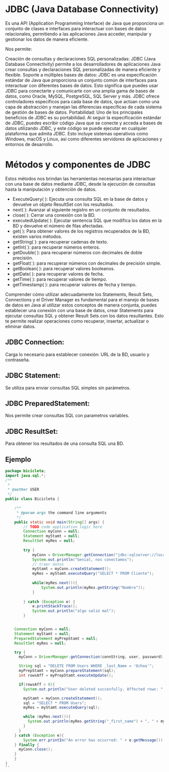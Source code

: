 # JDBC (Java Database Connectivity) 

Es una API (Application Programming Interface) de Java que proporciona un conjunto de clases e interfaces para interactuar con bases de datos relacionales, permitiendo a las aplicaciones Java acceder, manipular y gestionar los datos de manera eficiente.

Nos permite:

Creación de consultas y declaraciones SQL personalizadas: JDBC (Java Database Connectivity) permite a los desarrolladores de aplicaciones Java crear consultas y declaraciones SQL personalizadas de manera eficiente y flexible.
Soporte a múltiples bases de datos: JDBC es una especificación estándar de Java que proporciona un conjunto común de interfaces para interactuar con diferentes bases de datos. Esto significa que puedes usar JDBC para conectarte y comunicarte con una amplia gama de bases de datos, como Oracle, MySQL, PostgreSQL, SQL Server y más. JDBC ofrece controladores específicos para cada base de datos, que actúan como una capa de abstracción y manejan las diferencias específicas de cada sistema de gestión de bases de datos.
Portabilidad: Uno de los principales beneficios de JDBC es su portabilidad. Al seguir la especificación estándar de JDBC, puedes escribir código Java que se conecte y acceda a bases de datos utilizando JDBC, y este código se puede ejecutar en cualquier plataforma que admita JDBC. Esto incluye sistemas operativos como Windows, macOS y Linux, así como diferentes servidores de aplicaciones y entornos de desarrollo.

# Métodos y componentes de JDBC

Estos métodos nos brindan las herramientas necesarias para interactuar con una base de datos mediante JDBC, desde la ejecución de consultas hasta la manipulación y obtención de datos.

- ExecuteQuery( ): Ejecuta una consulta SQL en la base de datos y devuelve un objeto ResultSet con los resultados.
- next( ): Avanzar al siguiente registro en un conjunto de resultados.
- close( ): Cerrar una conexión con la BD.
- executedUpdate( ): Ejecutar sentencia SQL que modifica los datos en la BD y devuelve el número de filas afectadas.
- get( ): Para obtener valores de los registros recuperados de la BD, existen varios métodos.
- getString( ): para recuperar cadenas de texto.
- getInt( ): para recuperar números enteros.
- getDouble( ): para recuperar números con decimales de doble precisión.
- getFloat( ): para recuperar números con decimales de precisión simple.
- getBoolean( ): para recuperar valores booleanos.
- getDate( ): para recuperar valores de fecha.
- getTime( ): para recuperar valores de tiempo.
- getTimestamp( ): para recuperar valores de fecha y tiempo.

Comprender cómo utilizar adecuadamente los Statements, Result Sets, Connections y el Driver Manager es fundamental para el manejo de bases de datos en Java al utilizar estos conceptos de manera conjunta, puedes establecer una conexión con una base de datos, crear Statements para ejecutar consultas SQL y obtener Result Sets con los datos resultantes. Esto te permite realizar operaciones como recuperar, insertar, actualizar o eliminar datos.

## JDBC Connection: 
Carga lo necesario para establecer conexión: URL de la BD, usuario y contraseña.

## JDBC Statement: 
Se utiliza para enviar consultas SQL simples sin parámetros.

## JDBC PreparedStatement: 
Nos permite crear consultas SQL con parametros variables.

## JDBC ResultSet:
 Para obtener los resultados de una consulta SQL una BD.

 ## Ejemplo

```java
package bicicleta;
import java.sql.*;
/**
 *
 * @author USER
 */
public class Bicicleta {

    /**
     * @param args the command line arguments
     */
    public static void main(String[] args) {
        // TODO code application logic here
        Connection myConn = null;
        Statement myStamt = null;
        ResultSet myRes = null;
        
        try {
            myConn = DriverManager.getConnection("jdbc:sqlserver://localhost:1433;databaseName=bici_u","sa","verdugos");
            System.out.println("Genial, nos conectamos");
            // traer datos
            myStamt = myConn.createStatement();
            myRes = myStamt.executeQuery("SELECT * FROM Cliente");
            
            while(myRes.next()){
                System.out.println(myRes.getString("Nombre"));
            }
            
        } catch (Exception e) {
            e.printStackTrace();
            System.out.println("algo salió mal");
        }


    Connection myConn = null;
    Statement myStamt = null;
    PreparedStatement myPrepStamt = null;
    ResultSet myRes = null;

    try {
      myConn = DriverManager.getConnection(connString, user, password);

      String sql = "DELETE FROM Users WHERE _last_Name = 'Ochoa'";
      myPrepStamt = myConn.prepareStatement(sql);
      int rowsAff = myPrepStamt.executeUpdate();

      if(rowsAff > 0){
        System.out.println("User deleted succesfully. Affected rows: " + rowsAff);

        myStamt = myConn.createStatement();
        sql = "SELECT * FROM Users";
        myRes = myStamt.executeQuery(sql);

        while (myRes.next()){
          System.out.println(myRes.getString("_first_name") + ", " + myRes.getString("_last_name"));
        }
      } 
    } catch (Exception e){
    	System.err.printIn("An error has occurred: " + e.getMessage());
    } finally {
      myConn.close();
    }
    }
}
`` 